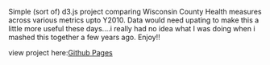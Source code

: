 Simple (sort of) d3.js project comparing Wisconsin County Health measures across various metrics upto Y2010. Data would need upating to make this a little more useful these days....i really had no idea what I was doing when i mashed this together a few years ago. Enjoy!!



view project here:[Github Pages](https://jasparkatt.github.io/CountyHealth/)
